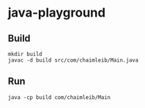 # java-playground

## Build
```
mkdir build
javac -d build src/com/chaimleib/Main.java
```

## Run
```
java -cp build com/chaimleib/Main
```

